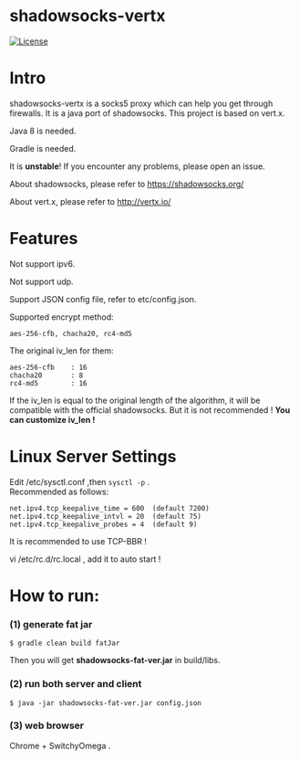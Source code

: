 shadowsocks-vertx
================

[![License](http://img.shields.io/:license-apache-blue.svg?style=flat-square)](http://www.apache.org/licenses/LICENSE-2.0.html)

Intro
===========

shadowsocks-vertx is a socks5 proxy which can help you get through firewalls. It is a java port of shadowsocks. This project is based on vert.x.

Java 8 is needed.  

Gradle is needed.  

It is **unstable**! If you encounter any problems, please open an issue.

About shadowsocks, please refer to https://shadowsocks.org/

About vert.x, please refer to http://vertx.io/

Features
===========

Not support ipv6.

Not support udp.

Support JSON config file, refer to etc/config.json. 

Supported encrypt method:

    aes-256-cfb, chacha20, rc4-md5

The original iv_len for them:

    aes-256-cfb    : 16
    chacha20       : 8
    rc4-md5        : 16

If the iv_len is equal to the original length of the algorithm, it will be compatible with the official shadowsocks.
But it is not recommended ! **You can customize iv_len !**

Linux Server Settings
===========

Edit /etc/sysctl.conf ,then ```sysctl -p``` .  
Recommended as follows:

    net.ipv4.tcp_keepalive_time = 600  (default 7200)  
    net.ipv4.tcp_keepalive_intvl = 20  (default 75)  
    net.ipv4.tcp_keepalive_probes = 4  (default 9)
 

It is recommended to use TCP-BBR !

vi /etc/rc.d/rc.local , add it to auto start !

How to run:
===========

### (1) generate fat jar
```
$ gradle clean build fatJar
```


Then you will get **shadowsocks-fat-ver.jar** in build/libs.

### (2) run both server and client
```
$ java -jar shadowsocks-fat-ver.jar config.json
```

### (3) web browser

Chrome + SwitchyOmega .
